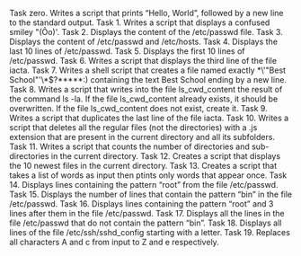 Task zero. Writes a script that prints “Hello, World”, followed by a new line to the standard output.
Task 1. Writes a script that displays a confused smiley "(Ôo)'.
Task 2. Displays the content of the /etc/passwd file.
Task 3. Displays the content of /etc/passwd and /etc/hosts.
Task 4. Displays the last 10 lines of /etc/passwd.
Task 5. Displays the first 10 lines of /etc/passwd.
Task 6. Writes a script that displays the third line of the file iacta.
Task 7. Writes a shell script that creates a file named exactly \*\\'"Best School"\'\\*$\?\*\*\*\*\*:) containing the text Best School ending by a new line.
Task 8. Writes a script that writes into the file ls_cwd_content the result of the command ls -la. If the file ls_cwd_content already exists, it should be overwritten. If the file ls_cwd_content does not exist, create it.
Task 9. Writes a script that duplicates the last line of the file iacta.
Task 10. Writes a script that deletes all the regular files (not the directories) with a .js extension that are present in the current directory and all its subfolders.
Task 11. Writes a script that counts the number of directories and sub-directories in the current directory.
Task 12. Creates a script that displays the 10 newest files in the current directory.
Task 13. Creates a script that takes a list of words as input then ptints only words that appear once. 
Task 14. Displays lines containing the pattern “root” from the file /etc/passwd. 
Task 15. Displays the number of lines that contain the pattern “bin” in the file /etc/passwd. 
Task 16. Displays lines containing the pattern “root” and 3 lines after them in the file /etc/passwd. 
Task 17. Displays all the lines in the file /etc/passwd that do not contain the pattern “bin”. 
Task 18. Displays all lines of the file /etc/ssh/sshd_config starting with a letter. 
Task 19. Replaces all characters A and c from input to Z and e respectively. 

